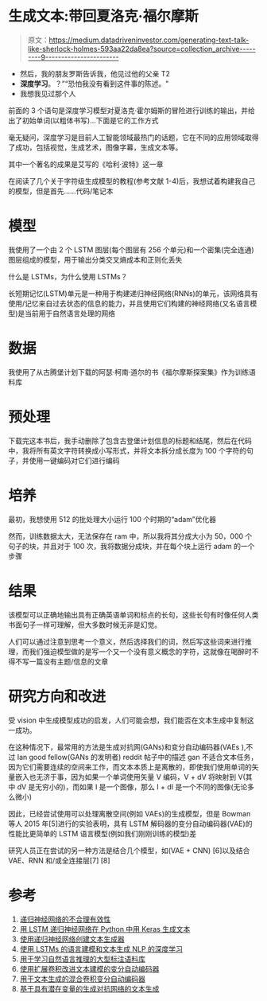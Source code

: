 # 生成文本:带回夏洛克·福尔摩斯

> 原文：<https://medium.datadriveninvestor.com/generating-text-talk-like-sherlock-holmes-593aa22da8ea?source=collection_archive---------9----------------------->

*   然后，我的朋友罗斯告诉我，他见过他的父亲 T2
*   **深度学习**。？”“恐怕我没有看到这件事的陈述。"
*   我想我见过那个人

前面的 3 个语句是深度学习模型对夏洛克·霍尔姆斯的冒险进行训练的输出，并给出了初始单词(以粗体书写)…下面是它的工作方式

毫无疑问，深度学习是目前人工智能领域最热门的话题，它在不同的应用领域取得了成功，包括视觉，生成艺术，图像字幕，生成文本等。

其中一个著名的成果是艾写的《哈利·波特》这一章

在阅读了几个关于字符级生成模型的教程(参考文献 1-4)后，我想试着构建我自己的模型，但是首先……代码/笔记本

# 模型

我使用了一个由 2 个 LSTM 图层(每个图层有 256 个单元)和一个密集(完全连通)图层组成的模型，用于输出分类交叉熵成本和正则化丢失

什么是 LSTMs，为什么使用 LSTMs？

长短期记忆(LSTM)单元是一种用于构建递归神经网络(RNNs)的单元，该网络具有使用/记忆来自过去状态的信息的能力，并且使用它们构建的神经网络(又名语言模型)是当前用于自然语言处理的网络

# 数据

我使用了从古腾堡计划下载的阿瑟·柯南·道尔的书《福尔摩斯探案集》作为训练语料库

# 预处理

下载完这本书后，我手动删除了包含古登堡计划信息的标题和结尾，然后在代码中，我将所有英文字符转换成小写形式，并将文本拆分成长度为 100 个字符的句子，并使用一键编码对它们进行编码

# 培养

最初，我想使用 512 的批处理大小运行 100 个时期的“adam”优化器

然而，训练数据太大，无法保存在 ram 中，所以我将其分成大小为 50，000 个句子的块，并且对于 100 次，我将数据分成块，并在每个块上运行 adam 的一个步骤

# 结果

该模型可以正确地输出具有正确英语单词和标点的长句，这些长句有时像任何人类书面句子一样可理解，但大多数时候无非是幻觉。

人们可以通过注意到思考一个意义，然后选择我们的词，然后写这些词来进行推理，而我们强迫模型做的是写一个又一个没有意义概念的字符，这就像在喝醉时不得不写一篇没有主题/信息的文章

# 研究方向和改进

受 vision 中生成模型成功的启发，人们可能会想，我们能否在文本生成中复制这一成功。

在这种情况下，最常用的方法是生成对抗网(GANs)和变分自动编码器(VAEs ),不过 Ian good fellow(GANs 的发明者) reddit 帖子中的描述 gan 不适合文本任务，因为它们需要连续的空间来工作，而文本本质上是离散的，即使我们使用单词的矢量嵌入也无济于事，因为如果一个单词使用矢量 V 编码，V + dV 将映射到 V(其中 dV 是无穷小的)，而如果 I 是一个图像，那么 I + dI 是一个不同的图像(无论多么微小)

因此，已经尝试使用可以处理离散空间(例如 VAEs)的生成模型，但是 Bowman 等人 2015 年[5]进行的实验表明，具有 LSTM 解码器的变分自动编码器(VAE)的性能比更简单的 LSTM 语言模型(例如我们刚刚训练的模型)差

研究人员正在尝试的另一种方法是结合几个模型，如(VAE + CNN) [6]以及结合 VAE、RNN 和/或全连接层[7] [8]

# 参考

1.  [递归神经网络的不合理有效性](http://karpathy.github.io/2015/05/21/rnn-effectiveness/)
2.  [用 LSTM 递归神经网络在 Python 中用 Keras 生成文本](https://machinelearningmastery.com/text-generation-lstm-recurrent-neural-networks-python-keras/)
3.  [使用递归神经网络创建文本生成器](https://chunml.github.io/ChunML.github.io/project/Creating-Text-Generator-Using-Recurrent-Neural-Network/)
4.  [使用 LSTMs 的语言建模和文本生成 NLP 的深度学习](https://medium.com/@shivambansal36/language-modelling-text-generation-using-lstms-deep-learning-for-nlp-ed36b224b275)
5.  [用于学习自然语言推理的大型标注语料库](https://nlp.stanford.edu/pubs/snli_paper.pdf)
6.  [使用扩展卷积改进文本建模的变分自动编码器](http://proceedings.mlr.press/v70/yang17d/yang17d.pdf)
7.  [用于文本生成的混合卷积变分自动编码器](https://www.aclweb.org/anthology/D17-1066)
8.  [基于具有潜在变量的生成对抗网络的文本生成](https://arxiv.org/pdf/1712.00170.pdf)